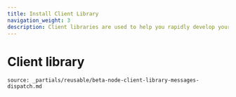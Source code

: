 ```yaml
---
title: Install Client Library
navigation_weight: 3
description: Client libraries are used to help you rapidly develop your messaging applications.
---
```


# Client library

```partial
source: _partials/reusable/beta-node-client-library-messages-dispatch.md
```
